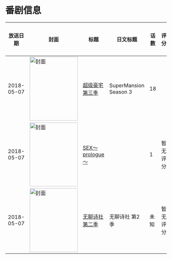 # 番剧信息

|放送日期|封面|标题|日文标题|话数|评分|评分人数|
|---|---|---|---|---|---|---|
|2018-05-07|<img src="https://lain.bgm.tv/pic/cover/c/12/55/438125_eLlN8.jpg" alt="封面" style="width:150px;height:200px;object-fit:cover;">|[超级豪宅 第三季](https://bangumi.tv/subject/438125)|SuperMansion Season 3|18|||
|2018-05-07|<img src="https://lain.bgm.tv/pic/cover/c/4f/d9/325812_HuLlx.jpg" alt="封面" style="width:150px;height:200px;object-fit:cover;">|[SEX～prologue～](https://bangumi.tv/subject/325812)||1|暂无评分|少于10人评分|
|2018-05-07|<img src="https://lain.bgm.tv/pic/cover/c/2e/cb/245783_zv43q.jpg" alt="封面" style="width:150px;height:200px;object-fit:cover;">|[无聊诗社 第二季](https://bangumi.tv/subject/245783)|无聊诗社 第2季|未知|暂无评分|少于10人评分|
